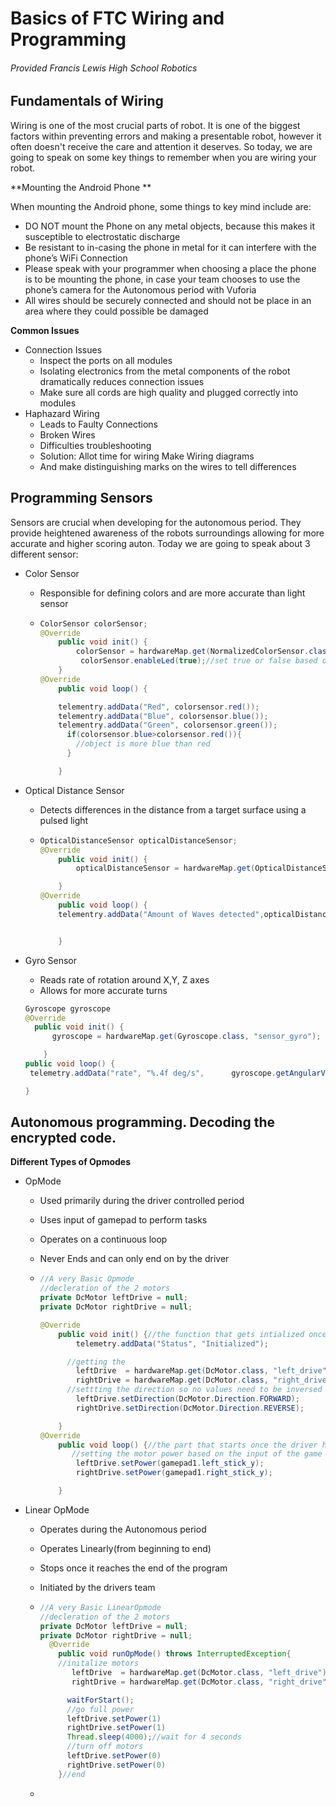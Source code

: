 # Basics of FTC Wiring and Programming

###### Provided Francis Lewis High School Robotics



## Fundamentals of Wiring

Wiring is one of the most crucial parts of robot. It is one of the biggest factors within preventing errors and making a presentable robot, however it often doesn't receive the care and attention it deserves. So today, we are going to speak on some key things to remember when you are wiring your robot. 	

**Mounting the Android Phone	**

When mounting the Android phone, some things to key mind include are:

- DO NOT mount the Phone on any metal objects, because this makes it susceptible to electrostatic discharge
- Be resistant to in-casing the phone in metal for it can interfere with the phone’s WiFi Connection
- Please speak with your programmer when choosing a place the phone is to be mounting the phone, in case your team chooses to use the phone’s camera for the Autonomous period with Vuforia
- All wires should be securely connected and should not be place in an area where they could possible be damaged

**Common Issues**

- Connection Issues
  - Inspect the ports on all modules
  - Isolating electronics from the metal components of the robot dramatically reduces connection issues
  - Make sure all cords are high quality and plugged correctly into modules
- Haphazard Wiring
  - Leads to Faulty Connections
  - Broken Wires
  - Difficulties troubleshooting
  - Solution: Allot time for wiring Make Wiring diagrams
  - And make distinguishing marks on the wires to tell differences

## Programming Sensors

Sensors are crucial when developing for the autonomous period. They provide heightened awareness of the robots surroundings allowing for more accurate and higher scoring auton. Today we are going to speak about 3 different sensor:

- Color Sensor

  - Responsible for defining colors and are more accurate than light sensor

  - ```java
    ColorSensor colorSensor;
    @Override
    	public void init() {
    		colorSensor = hardwareMap.get(NormalizedColorSensor.class, "sensor_color");
             colorSensor.enableLed(true);//set true or false based on how much light the color sensor is receiveing
    	}
    @Override
        public void loop() {

        telementry.addData("Red", colorsensor.red());
        telementry.addData("Blue", colorsensor.blue());
        telementry.addData("Green", colorsensor.green());
          if(colorsensor.blue>colorsensor.red()){
            //object is more blue than red
          }

        }
    ```

- Optical Distance Sensor

  - Detects differences in the distance from a target surface using a pulsed light

  - ```java
    OpticalDistanceSensor opticalDistanceSensor;
    @Override
    	public void init() {
    		opticalDistanceSensor = hardwareMap.get(OpticalDistanceSensor.class, "sensor_ods");

        }
    @Override
        public void loop() {
        telementry.addData("Amount of Waves detected",opticalDistanceSensor.getLightDetected());


        }

    ```

- Gyro Sensor

  - Reads rate of rotation around X,Y, Z axes
  - Allows for more accurate turns

  ```java
  Gyroscope gyroscope
  @Override
  	public void init() {
  		gyroscope = hardwareMap.get(Gyroscope.class, "sensor_gyro");

      }
  public void loop() {
   telemetry.addData("rate", "%.4f deg/s",      gyroscope.getAngularVelocity(AngleUnit.DEGREES).zRotationRate);

  }
  ```

## Autonomous programming. Decoding the encrypted code.

**Different Types of Opmodes**

- OpMode

  - Used primarily during the driver controlled period

  - Uses input of gamepad to perform tasks

  - Operates on a continuous loop

  - Never Ends and can only end on by the driver

  - ```java
    //A very Basic Opmode
    //decleration of the 2 motors
    private DcMotor leftDrive = null;
    private DcMotor rightDrive = null;

    @Override
        public void init() {//the function that gets intialized once the driver hits init
            telemetry.addData("Status", "Initialized");

          //getting the
            leftDrive  = hardwareMap.get(DcMotor.class, "left_drive");
            rightDrive = hardwareMap.get(DcMotor.class, "right_drive");
          //settting the direction so no values need to be inversed
           	leftDrive.setDirection(DcMotor.Direction.FORWARD);
            rightDrive.setDirection(DcMotor.Direction.REVERSE);

        }
    @Override
        public void loop() {//the part that starts once the driver hits play
           //setting the motor power based on the input of the game pad
            leftDrive.setPower(gamepad1.left_stick_y);
            rightDrive.setPower(gamepad1.right_stick_y);

        }

    ```

- Linear OpMode

  - Operates during the Autonomous period

  - Operates Linearly(from beginning to end)

  - Stops once it reaches the end of the program

  - Initiated by the drivers team

  - ```java
    //A very Basic LinearOpmode
    //decleration of the 2 motors
    private DcMotor leftDrive = null;
    private DcMotor rightDrive = null;
      @Override
        public void runOpMode() throws InterruptedException{
    	//initalize motors
           leftDrive  = hardwareMap.get(DcMotor.class, "left_drive");
           rightDrive = hardwareMap.get(DcMotor.class, "right_drive");

          waitForStart();
          //go full power
          leftDrive.setPower(1)
          rightDrive.setPower(1)
          Thread.sleep(4000);//wait for 4 seconds
          //turn off motors
          leftDrive.setPower(0)
          rightDrive.setPower(0)
        }//end

    ```

  - ​
